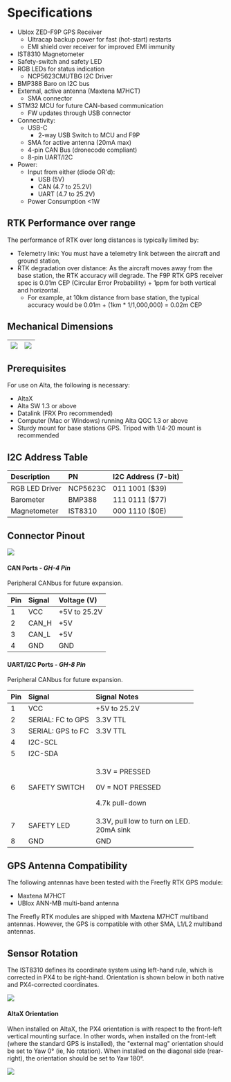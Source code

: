 # Specifications

* Ublox ZED-F9P GPS Receiver
  * Ultracap backup power for fast \(hot-start\) restarts
  * EMI shield over receiver for improved EMI immunity
* IST8310 Magnetometer
* Safety-switch and safety LED
* RGB LEDs for status indication
  * NCP5623CMUTBG I2C Driver
* BMP388 Baro on I2C bus
* External, active antenna \(Maxtena M7HCT\)
  * SMA connector
* STM32 MCU for future CAN-based communication
  * FW updates through USB connector
* Connectivity:
  * USB-C
    * 2-way USB Switch to MCU and F9P
  * SMA for active antenna \(20mA max\)
  * 4-pin CAN Bus \(dronecode compliant\)
  * 8-pin UART/I2C
* Power:
  * Input from either \(diode OR'd\): 
    * USB \(5V\)
    * CAN \(4.7 to 25.2V\)
    * UART \(4.7 to 25.2V\)
  * Power Consumption &lt;1W

## RTK Performance over range

The performance of RTK over long distances is typically limited by:

* Telemetry link: You must have a telemetry link between the aircraft and ground station,
* RTK degradation over distance: As the aircraft moves away from the base station, the RTK accuracy will degrade. The F9P RTK GPS receiver spec is 0.01m CEP \(Circular Error Probability\) + 1ppm for both vertical and horizontal.
  * For example, at 10km distance from base station, the typical accuracy would be  0.01m + \(1km \* 1/1,000,000\) = 0.02m CEP

## Mechanical Dimensions

| ![](../../.gitbook/assets/untitled-1_-150-rgb_gpu-preview-2019-12-26-15.28.52.png) | ![](../../.gitbook/assets/untitled-1_-150-rgb_gpu-preview-2019-12-26-15.28.17.png) |
| :--- | :--- |


## Prerequisites

For use on Alta, the following is necessary:

* AltaX
* Alta SW 1.3 or above
* Datalink \(FRX Pro recommended\)
* Computer \(Mac or Windows\) running Alta QGC 1.3 or above
* Sturdy mount for base stations GPS. Tripod with 1/4-20 mount is recommended

## I2C Address Table

| Description | PN | I2C Address \(7-bit\) |
| :--- | :--- | :--- |
| RGB LED Driver | NCP5623C | 011 1001 \($39\) |
| Barometer | BMP388 | 111 0111 \($77\) |
| Magnetometer | IST8310 | 000 1110 \($0E\) |

## Connector Pinout

![](../../.gitbook/assets/image%20%2821%29.png)

#### CAN Ports _- GH-4 Pin_

Peripheral CANbus for future expansion.

| Pin | Signal | Voltage \(V\) |
| :--- | :--- | :--- |
| 1 | VCC | +5V to 25.2V |
| 2 | CAN\_H | +5V |
| 3 | CAN\_L | +5V |
| 4 | GND | GND |

#### UART/I2C Ports _- GH-8 Pin_

Peripheral CANbus for future expansion.

<table>
  <thead>
    <tr>
      <th style="text-align:left">Pin</th>
      <th style="text-align:left">Signal</th>
      <th style="text-align:left">Signal Notes</th>
    </tr>
  </thead>
  <tbody>
    <tr>
      <td style="text-align:left">1</td>
      <td style="text-align:left">VCC</td>
      <td style="text-align:left">+5V to 25.2V</td>
    </tr>
    <tr>
      <td style="text-align:left">2</td>
      <td style="text-align:left">SERIAL: FC to GPS</td>
      <td style="text-align:left">3.3V TTL</td>
    </tr>
    <tr>
      <td style="text-align:left">3</td>
      <td style="text-align:left">SERIAL: GPS to FC</td>
      <td style="text-align:left">3.3V TTL</td>
    </tr>
    <tr>
      <td style="text-align:left">4</td>
      <td style="text-align:left">I2C-SCL</td>
      <td style="text-align:left"></td>
    </tr>
    <tr>
      <td style="text-align:left">5</td>
      <td style="text-align:left">I2C-SDA</td>
      <td style="text-align:left"></td>
    </tr>
    <tr>
      <td style="text-align:left">6</td>
      <td style="text-align:left">SAFETY SWITCH</td>
      <td style="text-align:left">
        <p>3.3V = PRESSED</p>
        <p>0V = NOT PRESSED</p>
        <p>4.7k pull-down</p>
      </td>
    </tr>
    <tr>
      <td style="text-align:left">7</td>
      <td style="text-align:left">SAFETY LED</td>
      <td style="text-align:left">3.3V, pull low to turn on LED.
        <br />20mA sink</td>
    </tr>
    <tr>
      <td style="text-align:left">8</td>
      <td style="text-align:left">GND</td>
      <td style="text-align:left">GND</td>
    </tr>
  </tbody>
</table>

## GPS Antenna Compatibility

The following antennas have been tested with the Freefly RTK GPS module:

* Maxtena M7HCT
* UBlox ANN-MB multi-band antenna

The Freefly RTK modules are shipped with Maxtena M7HCT multiband antennas. However, the GPS is compatible with other SMA, L1/L2 multiband antennas.



## Sensor Rotation

The IST8310 defines its coordinate system using left-hand rule, which is corrected in PX4 to be right-hand. Orientation is shown below in both native and PX4-corrected coordinates.

![](../../.gitbook/assets/image%20%2824%29.png)

#### AltaX Orientation

When installed on AltaX, the PX4 orientation is with respect to the front-left vertical mounting surface. In other words, when installed on the front-left \(where the standard GPS is installed\), the "external mag" orientation should be set to Yaw 0° \(ie, No rotation\). When installed on the diagonal side \(rear-right\), the orientation should be set to Yaw 180°.

![](../../.gitbook/assets/altax-view.PNG)

## 

